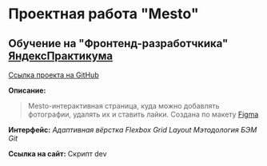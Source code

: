 # Проектная работа "Mesto"
## Обучение на "Фронтенд-разработчкика" [ЯндексПрактикума](https://practicum.yandex.ru/)

[Ссылка проекта на GitHub](https://sunsunolga.github.io/mesto-project-bootcamp/)

__Описание:__
>Mesto-интерактивная страница, куда можно добавлять фотографии, удалять их и ставить лайки.
Создана по макету
 [Figma](https://www.figma.com/file/2cn9N9jSkmxD84oJik7xL7/JavaScript.-Sprint-4?node-id=28212%3A212&t=6kdGFWFHNNy7DdxH-0)

__Интерфейс:__
*Адаптивная вёрстка*
*Flexbox*
*Grid Layout*
*Мэтодология БЭМ*
*Git*

__Ссылка на сайт:__
Cкрипт dev

